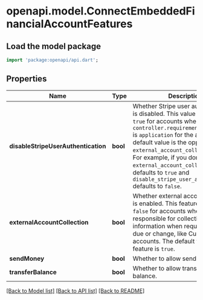 # openapi.model.ConnectEmbeddedFinancialAccountFeatures

## Load the model package
```dart
import 'package:openapi/api.dart';
```

## Properties
Name | Type | Description | Notes
------------ | ------------- | ------------- | -------------
**disableStripeUserAuthentication** | **bool** | Whether Stripe user authentication is disabled. This value can only be `true` for accounts where `controller.requirement_collection` is `application` for the account. The default value is the opposite of the `external_account_collection` value. For example, if you don't set `external_account_collection`, it defaults to `true` and `disable_stripe_user_authentication` defaults to `false`. | 
**externalAccountCollection** | **bool** | Whether external account collection is enabled. This feature can only be `false` for accounts where you’re responsible for collecting updated information when requirements are due or change, like Custom accounts. The default value for this feature is `true`. | 
**sendMoney** | **bool** | Whether to allow sending money. | 
**transferBalance** | **bool** | Whether to allow transferring balance. | 

[[Back to Model list]](../README.md#documentation-for-models) [[Back to API list]](../README.md#documentation-for-api-endpoints) [[Back to README]](../README.md)


